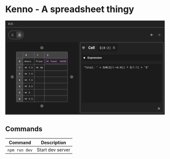 # Kenno - A spreadsheet thingy

![Screenshot](./doc/img/screenshot.png)

## Commands

| Command       | Description      |
| ------------- | ---------------- |
| `npm run dev` | Start dev server |
